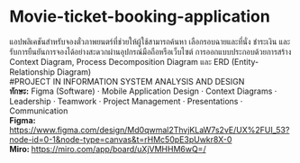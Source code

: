 # Movie-ticket-booking-application
แอปพลิเคชันสำหรับจองตั๋วภาพยนตร์ที่ช่วยให้ผู้ใช้สามารถค้นหา เลือกรอบฉายและที่นั่ง ชำระเงิน และรับการยืนยันการจองได้อย่างสะดวกผ่านอุปกรณ์มือถือหรือเว็บไซต์ การออกแบบประกอบด้วยการสร้าง Context Diagram, Process Decomposition Diagram และ ERD (Entity-Relationship Diagram) <br>
#PROJECT IN INFORMATION SYSTEM ANALYSIS AND DESIGN <br>
<b>ทักษะ:</b> Figma (Software) · Mobile Application Design · Context Diagrams · Leadership · Teamwork · Project Management · Presentations · Communication <br>
<b> Figma: </b> https://www.figma.com/design/Md0qwmal2ThvjKLaW7s2vE/UX%2FUI_53?node-id=0-1&node-type=canvas&t=rHMc50pE3pUwkr8X-0 <br>
<b> Miro: </b>  https://miro.com/app/board/uXjVMHHM6wQ=/
